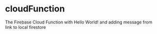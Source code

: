 # cloudFunction
The Firebase Cloud Function with Hello World! and adding message from link to local firestore
